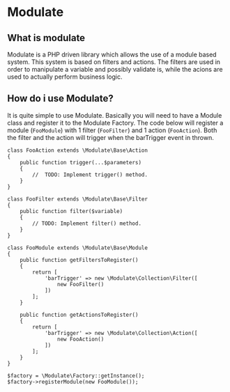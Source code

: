# Modulate
## What is modulate
Modulate is a PHP driven library which allows the use of a module based system. This system is based on filters and 
actions. The filters are used in order to manipulate a variable and possibly validate is, while the acions are used to
actually perform business logic.

## How do i use Modulate?
It is quite simple to use Modulate. Basically you will need to have a Module class and register it to the Modulate 
Factory. The code below will register a module (```FooModule```) with 1 filter (```FooFilter```) and 1 action 
(```FooAction```). Both the filter and the action will trigger when the barTrigger event in thrown.

```
class FooAction extends \Modulate\Base\Action
{
    public function trigger(...$parameters)
    {
        //  TODO: Implement trigger() method.
    }
}

class FooFilter extends \Modulate\Base\Filter
{
    public function filter($variable)
    {
        // TODO: Implement filter() method.
    }
}

class FooModule extends \Modulate\Base\Module
{
    public function getFiltersToRegister()
    {
        return [
            'barTrigger' => new \Modulate\Collection\Filter([
                new FooFilter()
            ])
        ];
    }

    public function getActionsToRegister()
    {
        return [
            'barTrigger' => new \Modulate\Collection\Action([
                new FooAction()
            ])
        ];
    }
}

$factory = \Modulate\Factory::getInstance();
$factory->registerModule(new FooModule());
```